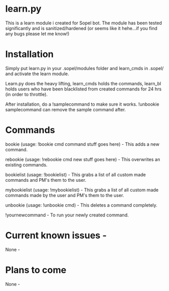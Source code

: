 # learn.py
This is a learn module i created for Sopel bot.  The module has been tested significantly and is sanitized/hardened (or seems like it hehe...if you find any bugs please let me know!) 
&nbsp;

# Installation
Simply put learn.py in your .sopel/modules folder and learn_cmds in .sopel/ and activate the learn module.

Learn.py does the heavy lifting, learn_cmds holds the commands, learn_bl holds users who have been blacklisted from created commands for 24 hrs (in order to throttle).
&nbsp;

After installation, do a !samplecommand to make sure it works.  !unbookie samplecommand can remove the sample command after.
&nbsp;

# Commands
bookie (usage: !bookie cmd command stuff goes here) - This adds a new command.
&nbsp;

rebookie (usage: !rebookie cmd new stuff goes here) - This overwrites an existing commands.
&nbsp;

bookielist (usage: !bookielist) - This grabs a list of all custom made commands and PM's them to the user.
&nbsp;

mybookielist (usage: !mybookielist) - This grabs a list of all custom made commands made by the user and PM's them to the user.
&nbsp;

unbookie (usage: !unbookie cmd) - This deletes a command completely.
&nbsp;

!yournewcommand - To run your newly created command.

# Current known issues - 
None -

# Plans to come
None - 
